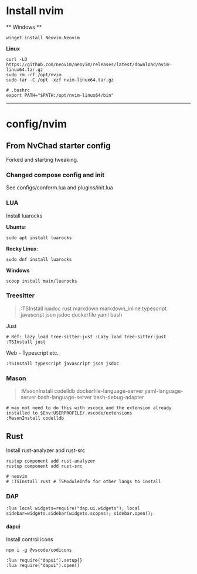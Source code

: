 # Install nvim

** Windows **

`winget install Neovim.Neovim`

**Linux**

```shell
curl -LO https://github.com/neovim/neovim/releases/latest/download/nvim-linux64.tar.gz
sudo rm -rf /opt/nvim
sudo tar -C /opt -xzf nvim-linux64.tar.gz

# .bashrc
export PATH="$PATH:/opt/nvim-linux64/bin"
```

---

# config/nvim

## From NvChad starter config

Forked and starting tweaking.

### Changed compose config and init

See configs/conform.lua and plugins/init.lua

### LUA

Install luarocks

**Ubuntu**:

```shell
sudo apt install luarocks
```

**Rocky Linux**:

```shell
sudo dnf install luarocks
```

**Windows**

```pwsh
scoop install main/luarocks
```

### Treesitter

> :TSInstall luadoc rust markdown markdown_inline typescript javascript json jsdoc dockerfile yaml bash

Just

```
# Ref: lazy load tree-sitter-just :Lazy load tree-sitter-just
:TSInstall just
```

Web - Typescript etc.

```
:TSInstall typescript javascript json jsdoc
```

### Mason

> :MasonInstall codelldb dockerfile-language-server yaml-language-server bash-language-server bash-debug-adapter

```
# may not need to do this with vscode and the extension already installed to $Env:USERPROFILE/.vscode/extensions
:MasonInstall codelldb
```

## Rust

Install rust-analyzer and rust-src

```shell
rustup component add rust-analyzer
rustup component add rust-src

# neovim
# :TSInstall rust # TSModuleInfo for other langs to install
```

### DAP

```shell
:lua local widgets=require("dap.ui.widgets"); local sidebar=widgets.sidebar(widgets.scopes); sidebar.open();
```

#### dapui

Install control icons

```
npm i -g @vscode/codicons
```

```
:lua require("dapui").setup{}
:lua require("dapui").open()
```

